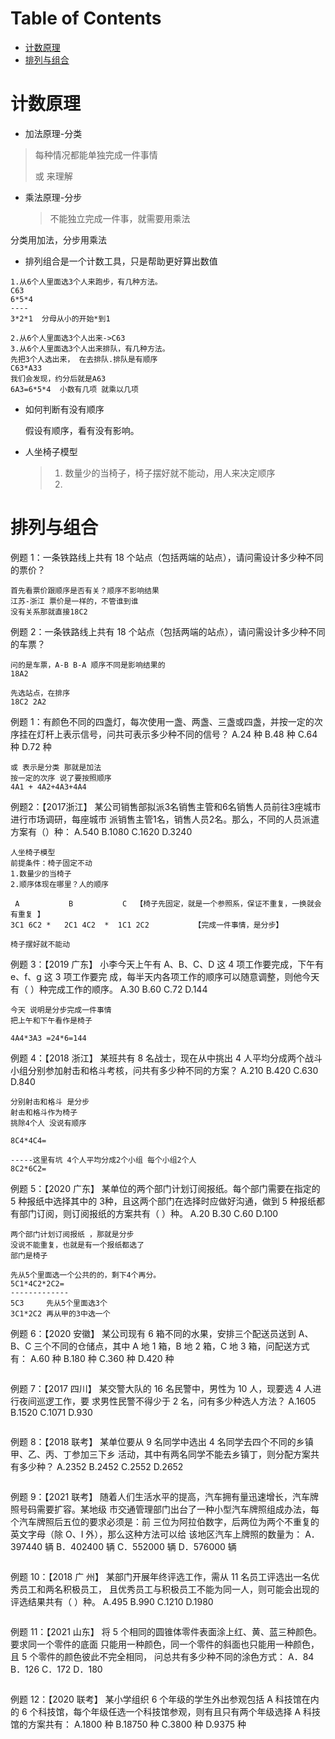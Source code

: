 # Table of Contents

* [计数原理](#计数原理)
* [排列与组合](#排列与组合)


# 计数原理

+ 加法原理-分类

> 每种情况都能单独完成一件事情
>
> 或 来理解 

+ 乘法原理-分步

  > 不能独立完成一件事，就需要用乘法



 分类用加法，分步用乘法

+ 排列组合是一个计数工具，只是帮助更好算出数值

```
1.从6个人里面选3个人来跑步，有几种方法。
C63 
6*5*4
----  
3*2*1  分母从小的开始*到1

2.从6个人里面选3个人出来->C63
3.从6个人里面选3个人出来排队，有几种方法。
先把3个人选出来， 在去排队.排队是有顺序
C63*A33
我们会发现，约分后就是A63
6A3=6*5*4  小数有几项 就乘以几项
```

+ 如何判断有没有顺序

   假设有顺序，看有没有影响。
   
+ 人坐椅子模型

   >1. 数量少的当椅子，椅子摆好就不能动，用人来决定顺序
   >2. 
   >
   >



# 排列与组合

例题 1：一条铁路线上共有 18 个站点（包括两端的站点），请问需设计多少种不同的票价？

```
首先看票价跟顺序是否有关？顺序不影响结果 
江苏-浙江 票价是一样的，不管谁到谁
没有关系那就直接18C2
```



例题 2：一条铁路线上共有 18 个站点（包括两端的站点），请问需设计多少种不同的车票？

```
问的是车票，A-B B-A 顺序不同是影响结果的
18A2

先选站点，在排序
18C2 2A2
```

例题 1：有颜色不同的四盏灯，每次使用一盏、两盏、三盏或四盏，并按一定的次序挂在灯杆上表示信号，问共可表示多少种不同的信号？ 
A.24 种 
B.48 种 
C.64 种 
D.72 种

```
或 表示是分类 那就是加法
按一定的次序 说了要按照顺序
4A1 + 4A2+4A3+4A4

```

例题2：【2017浙江】
某公司销售部拟派3名销售主管和6名销售人员前往3座城市进行市场调研，每座城市 派销售主管1名，销售人员2名。那么，不同的人员派遣方案有（）种：
A.540 
B.1080 
C.1620 
D.3240

```
人坐椅子模型
前提条件：椅子固定不动 
1.数量少的当椅子
2.顺序体现在哪里？人的顺序

 A           B           C  【椅子先固定，就是一个参照系，保证不重复，一换就会有重复 】
3C1 6C2 *   2C1 4C2  *  1C1 2C2          【完成一件事情，是分步】

椅子摆好就不能动
```
例题 3：【2019 广东】
小李今天上午有 A、B、C、D 这 4 项工作要完成，下午有 e、f、g 这 3 项工作要完 成，每半天内各项工作的顺序可以随意调整，则他今天有（ ）种完成工作的顺序。 
A.30 
B.60 
C.72 
D.144

```
今天 说明是分步完成一件事情 
把上午和下午看作是椅子

4A4*3A3 =24*6=144
```
例题 4：【2018 浙江】 
某班共有 8 名战士，现在从中挑出 4 人平均分成两个战斗小组分别参加射击和格斗考核，问共有多少种不同的方案？
A.210 
B.420 
C.630 
D.840

```
分别射击和格斗 是分步
射击和格斗作为椅子
挑除4个人 没说有顺序

8C4*4C4=

-----这里有坑 4个人平均分成2个小组 每个小组2个人
8C2*6C2=
```
例题 5：【2020 广东】
某单位的两个部门计划订阅报纸。每个部门需要在指定的 5 种报纸中选择其中的 3种，且这两个部门在选择时应做好沟通，做到 5 种报纸都有部门订阅，则订阅报纸的方案共有（ ）种。
A.20
B.30
C.60
D.100

```
两个部门计划订阅报纸 ，那就是分步
没说不能重复，也就是有一个报纸都选了
部门是椅子

先从5个里面选一个公共的的，剩下4个再分。
5C1*4C2*2C2=
-------------
5C3     先从5个里面选3个
3C1*2C2 再从甲的3中选一个 

```


例题 6：【2020 安徽】
某公司现有 6 箱不同的水果，安排三个配送员送到 A、B、C 三个不同的仓储点，其中 A 地 1 箱，B 地 2 箱，C 地 3 箱，问配送方式有：
A.60 种
B.180 种
C.360 种
D.420 种

```

```


例题 7：【2017 四川】 
某交警大队的 16 名民警中，男性为 10 人，现要选 4 人进行夜间巡逻工作，要 求男性民警不得少于 2 名，问有多少种选人方法？
A.1605 
B.1520 
C.1071 
D.930

```

```
例题 8：【2018 联考】 
某单位要从 9 名同学中选出 4 名同学去四个不同的乡镇甲、乙、丙、丁参加三下乡 活动，其中有两名同学不能去乡镇丁，则分配方案共有多少种？
A.2352 
B.2452 
C.2552 
D.2652

```

```
例题 9：【2021 联考】
随着人们生活水平的提高，汽车拥有量迅速增长，汽车牌照号码需要扩容。某地级 市交通管理部门出台了一种小型汽车牌照组成办法，每个汽车牌照后五位的要求必须是：前 三位为阿拉伯数字，后两位为两个不重复的英文字母（除 O、I 外），那么这种方法可以给 该地区汽车上牌照的数量为： 
A．397440 辆 
B．402400 辆 
C．552000 辆 
D．576000 辆

```

```
例题 10：【2018 广 州】
某部门开展年终评选工作，需从 11 名员工评选出一名优秀员工和两名积极员工， 且优秀员工与积极员工不能为同一人，则可能会出现的评选结果共有（ ）种。
A.495 
B.990 
C.1210 
D.1980

```

```
例题 11：【2021 山东】 
将 5 个相同的圆锥体零件表面涂上红、黄、蓝三种颜色。要求同一个零件的底面 只能用一种颜色，同一个零件的斜面也只能用一种颜色，且 5 个零件的颜色彼此不完全相同， 问总共有多少种不同的涂色方式： 
A．84 
B．126 
C．172 
D．180

```

```
例题 12：【2020 联考】
某小学组织 6 个年级的学生外出参观包括 A 科技馆在内的 6 个科技馆，每个年级任选一个科技馆参观，则有且只有两个年级选择 A 科技馆的方案共有：
A.1800 种
B.18750 种
C.3800 种
D.9375 种

```

```
